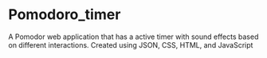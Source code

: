 # Pomodoro_timer
A Pomodor web application that has a active timer with sound effects based on different interactions.
Created using JSON, CSS, HTML, and JavaScript
